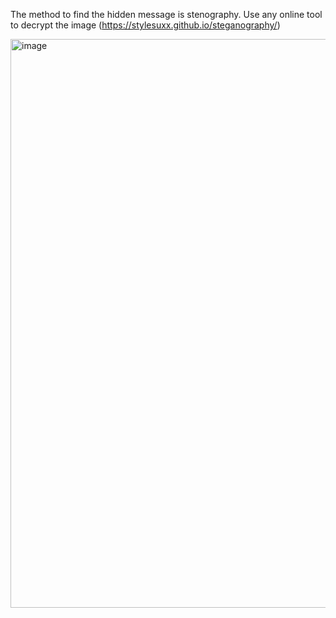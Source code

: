 The method to find the hidden message is stenography. Use any online tool to decrypt the image
(https://stylesuxx.github.io/steganography/)

<img width="910" alt="image" src="https://github.com/lenebread/GiTxHextech-Challenge-Repo/assets/166520861/630a9638-c87c-43f6-9dc1-2dea4998e1eb">
